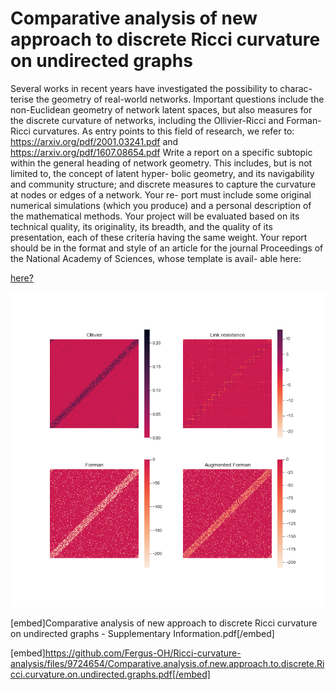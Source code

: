 # Comparative analysis of new approach to discrete Ricci curvature on undirected graphs
Several works in recent years have investigated the possibility to charac- terise the geometry of real-world networks. Important questions include the non-Euclidean geometry of network latent spaces, but also measures for the discrete curvature of networks, including the Ollivier-Ricci and Forman-Ricci curvatures. As entry points to this field of research, we refer to: https://arxiv.org/pdf/2001.03241.pdf and https://arxiv.org/pdf/1607.08654.pdf
Write a report on a specific subtopic within the general heading of network geometry. This includes, but is not limited to, the concept of latent hyper- bolic geometry, and its navigability and community structure; and discrete measures to capture the curvature at nodes or edges of a network. Your re- port must include some original numerical simulations (which you produce) and a personal description of the mathematical methods. Your project will be evaluated based on its technical quality, its originality, its breadth, and the quality of its presentation, each of these criteria having the same weight.
Your report should be in the format and style of an article for the journal Proceedings of the National Academy of Sciences, whose template is avail-
able here:


[here?](Comparative%20analysis%20of%20new%20approach%20to%20discrete%20Ricci%20curvature%20on%20undirected%20graphs.pdf)

![plot](./scripts/WS-1000-100-0.5.png)





[embed]Comparative analysis of new approach to discrete Ricci curvature on undirected graphs - Supplementary Information.pdf[/embed]


[embed]https://github.com/Fergus-OH/Ricci-curvature-analysis/files/9724654/Comparative.analysis.of.new.approach.to.discrete.Ricci.curvature.on.undirected.graphs.pdf[/embed]


